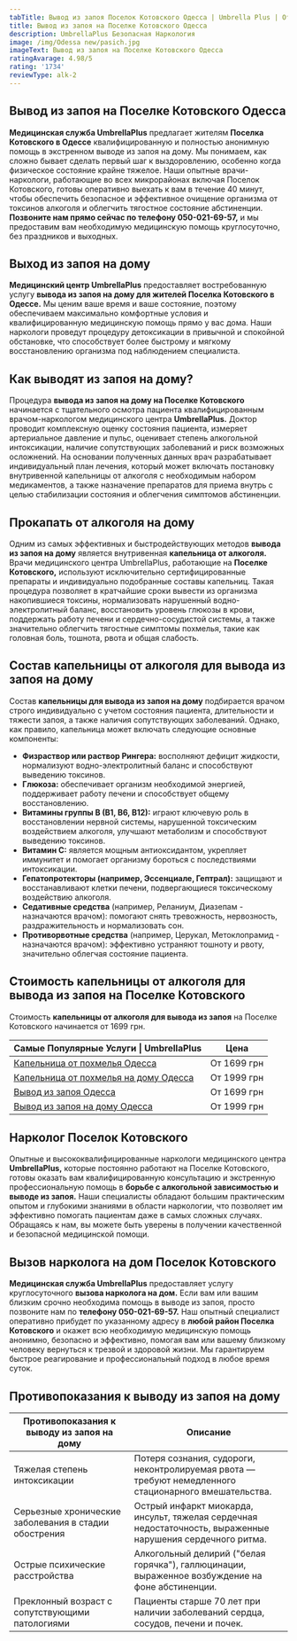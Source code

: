 ```yaml
---
tabTitle: Вывод из запоя Поселок Котовского Одесса | Umbrella Plus | От 1699 грн
title: Вывод из запоя на Поселке Котовского Одесса
description: UmbrellaPlus Безопасная Наркология
image: /img/Odessa new/pasich.jpg
imageText: Вывод из запоя на Поселке Котовского Одесса
ratingAvarage: 4.98/5
rating: '1734'
reviewType: alk-2
---
```


## Вывод из запоя на Поселке Котовского Одесса

**Медицинская служба UmbrellaPlus** предлагает жителям **Поселка Котовского в Одессе** квалифицированную и полностью анонимную помощь в экстренном выводе из запоя на дому. Мы понимаем, как сложно бывает сделать первый шаг к выздоровлению, особенно когда физическое состояние крайне тяжелое. Наши опытные врачи-наркологи, работающие во всех микрорайонах включая Поселок Котовского, готовы оперативно выехать к вам в течение 40 минут, чтобы обеспечить безопасное и эффективное очищение организма от токсинов алкоголя и облегчить тягостное состояние абстиненции. **Позвоните нам прямо сейчас по телефону 050-021-69-57,** и мы предоставим вам необходимую медицинскую помощь круглосуточно, без праздников и выходных.

## Выход из запоя на дому

**Медицинский центр UmbrellaPlus** предоставляет востребованную услугу **вывода из запоя на дому для жителей Поселка Котовского в Одессе.** Мы ценим ваше время и ваше состояние, поэтому обеспечиваем максимально комфортные условия и квалифицированную медицинскую помощь прямо у вас дома. Наши наркологи проведут процедуру детоксикации в привычной и спокойной обстановке, что способствует более быстрому и мягкому восстановлению организма под наблюдением специалиста.

## Как выводят из запоя на дому?

Процедура **вывода из запоя на дому на Поселке Котовского** начинается с тщательного осмотра пациента квалифицированным врачом-наркологом медицинского центра **UmbrellaPlus.** Доктор проводит комплексную оценку состояния пациента, измеряет артериальное давление и пульс, оценивает степень алкогольной интоксикации, наличие сопутствующих заболеваний и риск возможных осложнений. На основании полученных данных врач разрабатывает индивидуальный план лечения, который может включать постановку внутривенной капельницы от алкоголя с необходимым набором медикаментов, а также назначение препаратов для приема внутрь с целью стабилизации состояния и облегчения симптомов абстиненции.

## Прокапать от алкоголя на дому

Одним из самых эффективных и быстродействующих методов **вывода из запоя на дому** является внутривенная **капельница от алкоголя.** Врачи медицинского центра UmbrellaPlus, работающие на **Поселке Котовского,** используют исключительно сертифицированные препараты и индивидуально подобранные составы капельниц. Такая процедура позволяет в кратчайшие сроки вывести из организма накопившиеся токсины, нормализовать нарушенный водно-электролитный баланс, восстановить уровень глюкозы в крови, поддержать работу печени и сердечно-сосудистой системы, а также значительно облегчить тягостные симптомы похмелья, такие как головная боль, тошнота, рвота и общая слабость.

## Состав капельницы от алкоголя для вывода из запоя на дому

Состав **капельницы для вывода из запоя на дому** подбирается врачом строго индивидуально с учетом состояния пациента, длительности и тяжести запоя, а также наличия сопутствующих заболеваний. Однако, как правило, капельница может включать следующие основные компоненты:

* **Физраствор или раствор Рингера:** восполняют дефицит жидкости, нормализуют водно-электролитный баланс и способствуют выведению токсинов.
* **Глюкоза:** обеспечивает организм необходимой энергией, поддерживает работу печени и способствует общему восстановлению.
* **Витамины группы B (B1, B6, B12):** играют ключевую роль в восстановлении нервной системы, нарушенной токсическим воздействием алкоголя, улучшают метаболизм и способствуют выведению токсинов.
* **Витамин C:** является мощным антиоксидантом, укрепляет иммунитет и помогает организму бороться с последствиями интоксикации.
* **Гепатопротекторы (например, Эссенциале, Гептрал):** защищают и восстанавливают клетки печени, подвергающиеся токсическому воздействию алкоголя.
* **Седативные средства** (например, Реланиум, Диазепам - назначаются врачом): помогают снять тревожность, нервозность, раздражительность и нормализовать сон.
* **Противорвотные средства** (например, Церукал, Метоклопрамид - назначаются врачом): эффективно устраняют тошноту и рвоту, значительно облегчая состояние пациента.

## Стоимость капельницы от алкоголя для вывода из запоя на Поселке Котовского

Стоимость **капельницы от алкоголя для вывода из запоя** на Поселке Котовского начинается от 1699 грн.

| Самые Популярные Услуги \| UmbrellaPlus                                                                    | Цена        |
| ---------------------------------------------------------------------------------------------------------- | ----------- |
| [Капельница от похмелья Одесса](https://umbrella-plus.com.ua/kapelnica-ot-alkogolia-od/)                   | От 1699 грн |
| [Капельница от похмелья на дому Одесса](https://umbrella-plus.com.ua/kapelnica-ot-alkogolizma-na-domy-od/) | От 1999 грн |
| [Вывод из запоя Одесса](https://umbrella-plus.com.ua/vivod-iz-zapoia-od/)                                  | От 1699 грн |
| [Вывод из запоя на дому Одесса](https://umbrella-plus.com.ua/vivod-iz-zapoia-na-domy-od/)                  | От 1999 грн |

## Нарколог Поселок Котовского

Опытные и высококвалифицированные наркологи медицинского центра **UmbrellaPlus,** которые постоянно работают на Поселке Котовского, готовы оказать вам квалифицированную консультацию и экстренную профессиональную помощь в **борьбе с алкогольной зависимостью и выводе из запоя.** Наши специалисты обладают большим практическим опытом и глубокими знаниями в области наркологии, что позволяет им эффективно помогать пациентам даже в самых сложных случаях. Обращаясь к нам, вы можете быть уверены в получении качественной и безопасной медицинской помощи.

## Вызов нарколога на дом Поселок Котовского

**Медицинская служба UmbrellaPlus** предоставляет услугу круглосуточного **вызова нарколога на дом.** Если вам или вашим близким срочно необходима помощь в выводе из запоя, просто позвоните нам по **телефону 050-021-69-57.** Наш опытный специалист оперативно прибудет по указанному адресу в **любой район Поселка Котовского** и окажет всю необходимую медицинскую помощь анонимно, безопасно и эффективно, помогая вам или вашему близкому человеку вернуться к трезвой и здоровой жизни. Мы гарантируем быстрое реагирование и профессиональный подход в любое время суток.

## Противопоказания к выводу из запоя на дому

| Противопоказания к выводу из запоя на дому            | Описание                                                                                                    |
| ----------------------------------------------------- | ----------------------------------------------------------------------------------------------------------- |
| Тяжелая степень интоксикации                          | Потеря сознания, судороги, неконтролируемая рвота — требуют немедленного стационарного вмешательства.       |
| Серьезные хронические заболевания в стадии обострения | Острый инфаркт миокарда, инсульт, тяжелая сердечная недостаточность, выраженные нарушения сердечного ритма. |
| Острые психические расстройства                       | Алкогольный делирий ("белая горячка"), галлюцинации, выраженное возбуждение на фоне абстиненции.            |
| Преклонный возраст с сопутствующими патологиями       | Пациенты старше 70 лет при наличии заболеваний сердца, сосудов, печени и почек.                             |
